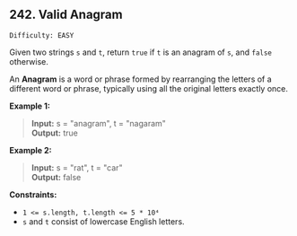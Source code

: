 <h2>242. Valid Anagram</h2>

`Difficulty: EASY`

Given two strings `s` and `t`, return `true` if `t` is an anagram of `s`, and `false` otherwise.

An **Anagram** is a word or phrase formed by rearranging the letters of a different word or phrase, 
typically using all the original letters exactly once.

**Example 1:**

> **Input:** s = "anagram", t = "nagaram" <br/>
**Output:** true


**Example 2:**

> **Input:** s = "rat", t = "car" <br/>
**Output:** false


**Constraints:**
- `1 <= s.length, t.length <= 5 * 10⁴`
- `s` and `t` consist of lowercase English letters.